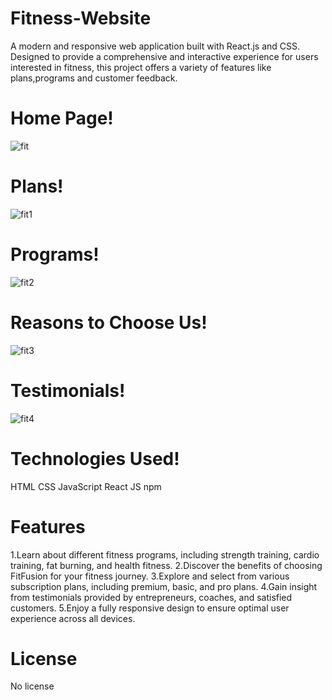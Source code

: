 # Fitness-Website

A modern and responsive web application built with React.js and CSS. Designed to provide a comprehensive and interactive experience for users interested in fitness, this project offers a variety of features like plans,programs and customer feedback.

# Home Page! 

![fit](https://github.com/user-attachments/assets/9e6a87b4-4d90-4425-a458-b9ca9f8ec961)

# Plans!

![fit1](https://github.com/user-attachments/assets/22b9c2a8-8c86-4b35-bf6d-abe84b931114)

# Programs!

![fit2](https://github.com/user-attachments/assets/b0023a32-b2e8-4c5c-b6af-f5e321040347)

# Reasons to Choose Us!

![fit3](https://github.com/user-attachments/assets/284c64f4-db41-4be4-aabc-830be931a76d)

# Testimonials!

![fit4](https://github.com/user-attachments/assets/69e50ee6-eb6c-4386-b0bf-42f0d2d96be7)

# Technologies Used!
HTML
CSS
JavaScript
React JS
npm

# Features

1.Learn about different fitness programs, including strength training, cardio training, fat burning, and health fitness.
2.Discover the benefits of choosing FitFusion for your fitness journey.
3.Explore and select from various subscription plans, including premium, basic, and pro plans.
4.Gain insight from testimonials provided by entrepreneurs, coaches, and satisfied customers.
5.Enjoy a fully responsive design to ensure optimal user experience across all devices.

# License

No license

